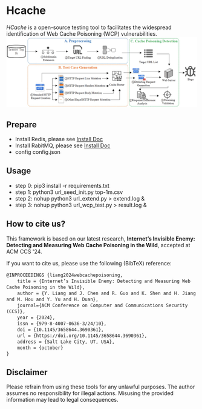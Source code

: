 # Hcache
*HCache* is a open-source testing tool to facilitates the widespread identification of Web Cache Poisoning (WCP) vulnerabilities. 
![Overview](./img/hcache.png)

## Prepare
* Install Redis, please see [Install Doc](https://redis.io/docs/latest/operate/oss_and_stack/install/install-redis/)
* Install RabitMQ, please see [Install Doc](https://www.rabbitmq.com/docs/download)
* config config.json

## Usage
* step 0: pip3 install -r requirements.txt
* step 1: python3 url_seed_init.py top-1m.csv
* step 2: nohup python3 url_extend.py > extend.log & 
* step 3: nohup python3 url_wcp_test.py > result.log &



## How to cite us?
This framework is based on our latest research, **Internet’s Invisible Enemy: Detecting and Measuring Web Cache Poisoning in the Wild**, accepted at ACM CCS '24.

If you want to cite us, please use the following (BibTeX) reference:
```
@INPROCEEDINGS {liang2024webcachepoisoning,
    title = {Internet’s Invisible Enemy: Detecting and Measuring Web Cache Poisoning in the Wild},
    author = {Y. Liang and J. Chen and R. Guo and K. Shen and H. Jiang and M. Hou and Y. Yu and H. Duan},
    journal={ACM Conference on Computer and Communications Security (CCS)},
    year = {2024},
    issn = {979-8-4007-0636-3/24/10},
    doi = {10.1145/3658644.3690361},
    url = {https://doi.org/10.1145/3658644.3690361},
    address = {Salt Lake City, UT, USA},
    month = {october}
}
```


## Disclaimer
Please refrain from using these tools for any unlawful purposes. The author assumes no responsibility for illegal actions. Misusing the provided information may lead to legal consequences.
